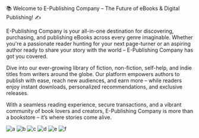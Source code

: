📚 Welcome to E-Publishing Company – The Future of eBooks & Digital Publishing! ✍️

E-Publishing Company is your all-in-one destination for discovering, purchasing, and publishing eBooks across every genre imaginable. Whether you're a passionate reader hunting for your next page-turner or an aspiring author ready to share your story with the world – E-Publishing Company has got you covered.

Dive into our ever-growing library of fiction, non-fiction, self-help, and indie titles from writers around the globe. Our platform empowers authors to publish with ease, reach new audiences, and earn more – while readers enjoy instant downloads, personalized recommendations, and exclusive releases.

With a seamless reading experience, secure transactions, and a vibrant community of book lovers and creators, E-Publishing Company is more than a bookstore – it’s where stories come alive.



![a](https://github.com/user-attachments/assets/eefa4f1e-1329-423e-a0a0-5eca9b476a33)
![b](https://github.com/user-attachments/assets/56f55da6-9951-4848-8b4a-cab0d51f9806)
![c](https://github.com/user-attachments/assets/1a3651f2-7819-4d46-890c-a9ff1ebfd743)
![d](https://github.com/user-attachments/assets/1714ae3e-42dc-4816-b589-d49a8ebb8f3e)
![e](https://github.com/user-attachments/assets/c828e01c-01c8-489d-89c5-b979eb732fb0)
![f](https://github.com/user-attachments/assets/c462adea-ec4c-48ed-a498-907732cb0006)
